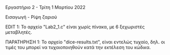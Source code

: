 Εργαστήριο 2 - Τρίτη 1 Μαρτίου 2022

Εισαγωγή - Ρίψη ζαριού


EDIT 1: Το αρχείο "Lab2_1.c" είναι χωρίς πίνακα, με 6 ξεχωριστές μεταβλητές.

ΠΑΡΑΤΗΡΗΣΗ 1: Το αρχείο "dice-results.txt", είναι εντελώς τυχαίο, δηλ. οι τιμές του μπορεί να τυχαιοποιηθούν κατά την εκτέλεση του κώδικα.

